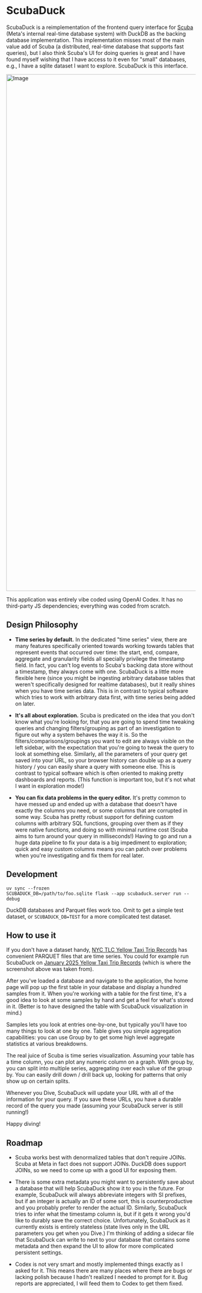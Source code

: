 # ScubaDuck

ScubaDuck is a reimplementation of the frontend query interface for
[Scuba](https://research.facebook.com/publications/scuba-diving-into-data-at-facebook/)
(Meta's internal real-time database system) with DuckDB as the backing
database implementation.  This implementation misses most of the main value
add of Scuba (a distributed, real-time database that supports fast queries),
but I also think Scuba's UI for doing queries is great and I have found myself
wishing that I have access to it even for "small" databases, e.g., I have a
sqlite dataset I want to explore.  ScubaDuck is this interface.

<img width="1369" alt="Image" src="https://github.com/user-attachments/assets/e70cd5c8-e775-44b8-bab3-518a423b2267" />

This application was entirely vibe coded using OpenAI Codex.  It has no
third-party JS dependencies; everything was coded from scratch.

## Design Philosophy

* **Time series by default.** In the dedicated "time series" view, there are
  many features specifically oriented towards working towards tables that
  represent events that occurred over time: the start, end, compare, aggregate
  and granularity fields all specially privilege the timestamp field. In fact,
  you can't log events to Scuba's backing data store without a timestamp, they
  always come with one.  ScubaDuck is a little more flexible here (since you
  might be ingesting arbitrary database tables that weren't specifically
  designed for realtime databases), but it really shines when you have time
  series data.  This is in contrast to typical software which tries to work
  with arbitrary data first, with time series being added on later.

* **It's all about exploration.** Scuba is predicated on the idea that you
  don't know what you're looking for, that you are going to spend time
  tweaking queries and changing filters/grouping as part of an investigation
  to figure out why a system behaves the way it is. So the
  filters/comparisons/groupings you want to edit are always visible on the
  left sidebar, with the expectation that you're going to tweak the query to
  look at something else. Similarly, all the parameters of your query get
  saved into your URL, so your browser history can double up as a query
  history / you can easily share a query with someone else. This is contrast
  to typical software which is often oriented to making pretty dashboards and
  reports. (This function is important too, but it's not what I want in
  exploration mode!)

* **You can fix data problems in the query editor.** It's pretty common to
  have messed up and ended up with a database that doesn't have exactly the
  columns you need, or some columns that are corrupted in some way. Scuba has
  pretty robust support for defining custom columns with arbitrary SQL
  functions, grouping over them as if they were native functions, and doing so
  with minimal runtime cost (Scuba aims to turn around your query in
  milliseconds!) Having to go and run a huge data pipeline to fix your data is
  a big impediment to exploration; quick and easy custom columns means you can
  patch over problems when you're investigating and fix them for real later.

## Development

```
uv sync --frozen
SCUBADUCK_DB=/path/to/foo.sqlite flask --app scubaduck.server run --debug
```

DuckDB databases and Parquet files work too.  Omit to get a simple test dataset, or
`SCUBADUCK_DB=TEST` for a more complicated test dataset.

## How to use it

If you don't have a dataset handy,
[NYC TLC Yellow Taxi Trip Records](https://www.nyc.gov/site/tlc/about/tlc-trip-record-data.page)
has convenient PARQUET files that are time series.  You could for example
run ScubaDuck on
[January 2025 Yellow Taxi Trip Records](https://d37ci6vzurychx.cloudfront.net/trip-data/yellow_tripdata_2025-01.parquet)
(which is where the screenshot above was taken from).

After you've loaded a database and navigate to the application, the home page
will pop up the first table in your database and display a hundred samples
from it.  When you're working with a table for the first time, it's a good
idea to look at some samples by hand and get a feel for what's stored in it.
(Better is to have designed the table with ScubaDuck visualization in mind.)

Samples lets you look at entries one-by-one, but typically you'll have too
many things to look at one by one.  Table gives you simple aggregation
capabilities: you can use Group by to get some high level aggregate statistics
at various breakdowns.

The real juice of Scuba is time series visualization.  Assuming your table has
a time column, you can plot any numeric column on a graph.  With group by, you
can split into multiple series, aggregating over each value of the group by.
You can easily drill down / drill back up, looking for patterns that only show
up on certain splits.

Whenever you Dive, ScubaDuck will update your URL with all of the information
for your query.  If you save these URLs, you have a durable record of the
query you made (assuming your ScubaDuck server is still running!)

Happy diving!

## Roadmap

- Scuba works best with denormalized tables that don't require JOINs.  Scuba
  at Meta in fact does not support JOINs.  DuckDB does support JOINs, so we
  need to come up with a good UI for exposing them.

- There is some extra metadata you might want to persistently save about a
  database that will help ScubaDuck show it to you in the future.  For
  example, ScubaDuck will always abbreviate integers with SI prefixes, but if
  an integer is actually an ID of some sort, this is counterproductive and you
  probably prefer to render the actual ID.  Similarly, ScubaDuck tries to
  infer what the timestamp column is, but if it gets it wrong you'd like to
  durably save the correct choice.  Unfortunately, ScubaDuck as it currently
  exists is entirely stateless (state lives only in the URL parameters you get
  when you Dive.)  I'm thinking of adding a sidecar file that ScubaDuck can
  write to next to your database that contains some metadata and then expand
  the UI to allow for more complicated persistent settings.

- Codex is not very smart and mostly implemented things exactly as I asked for
  it.  This means there are many places where there are bugs or lacking polish
  because I hadn't realized I needed to prompt for it.  Bug reports are
  appreciated, I will feed them to Codex to get them fixed.
